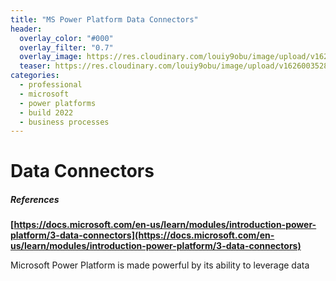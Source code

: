 ```yaml
---
title: "MS Power Platform Data Connectors"
header:
  overlay_color: "#000"
  overlay_filter: "0.7"
  overlay_image: https://res.cloudinary.com/louiy9obu/image/upload/v1626002590/letisias_projects_fjlv67.png
  teaser: https://res.cloudinary.com/louiy9obu/image/upload/v1626003528/500x300projects_dbt5xc.png
categories:
  - professional
  - microsoft
  - power platforms
  - build 2022
  - business processes
---
```


# Data Connectors

##### References

**[https://docs.microsoft.com/en-us/learn/modules/introduction-power-platform/3-data-connectors](https://docs.microsoft.com/en-us/learn/modules/introduction-power-platform/3-data-connectors)**

Microsoft Power Platform is made powerful by its ability to leverage data